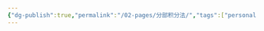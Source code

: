 ```yaml
---
{"dg-publish":true,"permalink":"/02-pages/分部积分法/","tags":["personal/blog","math/高等数学/不定积分"]}
---
```


